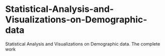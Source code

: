 # Statistical-Analysis-and-Visualizations-on-Demographic-data
Statistical Analysis and Visualizations on Demographic data. The complete work
